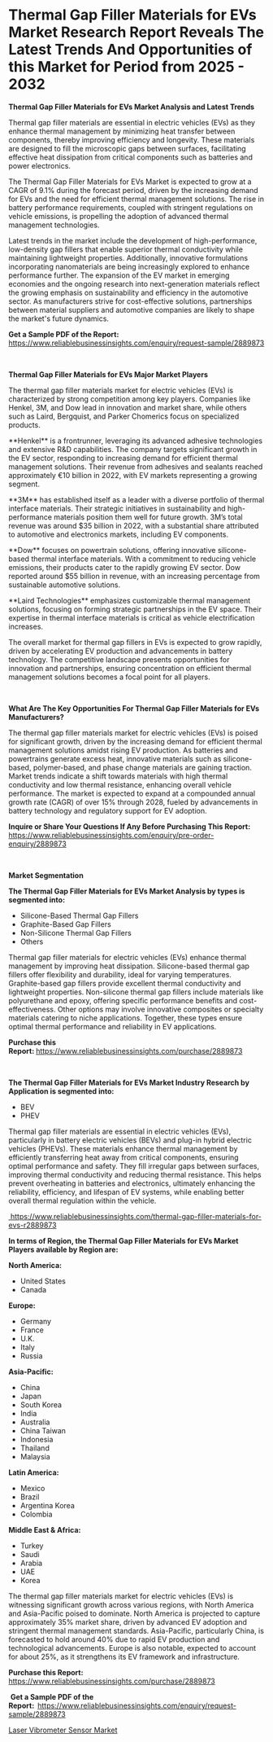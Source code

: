 <p><h1>Thermal Gap Filler Materials for EVs Market Research Report Reveals The Latest Trends And Opportunities of this Market for Period from 2025 - 2032</h1></p><p><strong>Thermal Gap Filler Materials for EVs Market Analysis and Latest Trends</strong></p>
<p><p>Thermal gap filler materials are essential in electric vehicles (EVs) as they enhance thermal management by minimizing heat transfer between components, thereby improving efficiency and longevity. These materials are designed to fill the microscopic gaps between surfaces, facilitating effective heat dissipation from critical components such as batteries and power electronics.</p><p>The Thermal Gap Filler Materials for EVs Market is expected to grow at a CAGR of 9.1% during the forecast period, driven by the increasing demand for EVs and the need for efficient thermal management solutions. The rise in battery performance requirements, coupled with stringent regulations on vehicle emissions, is propelling the adoption of advanced thermal management technologies.</p><p>Latest trends in the market include the development of high-performance, low-density gap fillers that enable superior thermal conductivity while maintaining lightweight properties. Additionally, innovative formulations incorporating nanomaterials are being increasingly explored to enhance performance further. The expansion of the EV market in emerging economies and the ongoing research into next-generation materials reflect the growing emphasis on sustainability and efficiency in the automotive sector. As manufacturers strive for cost-effective solutions, partnerships between material suppliers and automotive companies are likely to shape the market's future dynamics.</p></p>
<p><strong>Get a Sample PDF of the Report:&nbsp;</strong> <a href="https://www.reliablebusinessinsights.com/enquiry/request-sample/2889873?utm_campaign=3325&utm_medium=2&utm_source=Github&utm_content=ia&utm_term=14032025&utm_id=thermal-gap-filler-materials-for-evs">https://www.reliablebusinessinsights.com/enquiry/request-sample/2889873</a></p>
<p>&nbsp;</p>
<p><strong>Thermal Gap Filler Materials for EVs Major Market Players</strong></p>
<p><p>The thermal gap filler materials market for electric vehicles (EVs) is characterized by strong competition among key players. Companies like Henkel, 3M, and Dow lead in innovation and market share, while others such as Laird, Bergquist, and Parker Chomerics focus on specialized products. </p><p>**Henkel** is a frontrunner, leveraging its advanced adhesive technologies and extensive R&D capabilities. The company targets significant growth in the EV sector, responding to increasing demand for efficient thermal management solutions. Their revenue from adhesives and sealants reached approximately €10 billion in 2022, with EV markets representing a growing segment.</p><p>**3M** has established itself as a leader with a diverse portfolio of thermal interface materials. Their strategic initiatives in sustainability and high-performance materials position them well for future growth. 3M’s total revenue was around $35 billion in 2022, with a substantial share attributed to automotive and electronics markets, including EV components.</p><p>**Dow** focuses on powertrain solutions, offering innovative silicone-based thermal interface materials. With a commitment to reducing vehicle emissions, their products cater to the rapidly growing EV sector. Dow reported around $55 billion in revenue, with an increasing percentage from sustainable automotive solutions.</p><p>**Laird Technologies** emphasizes customizable thermal management solutions, focusing on forming strategic partnerships in the EV space. Their expertise in thermal interface materials is critical as vehicle electrification increases. </p><p>The overall market for thermal gap fillers in EVs is expected to grow rapidly, driven by accelerating EV production and advancements in battery technology. The competitive landscape presents opportunities for innovation and partnerships, ensuring concentration on efficient thermal management solutions becomes a focal point for all players.</p></p>
<p>&nbsp;</p>
<p><strong>What Are The Key Opportunities For Thermal Gap Filler Materials for EVs Manufacturers?</strong></p>
<p><p>The thermal gap filler materials market for electric vehicles (EVs) is poised for significant growth, driven by the increasing demand for efficient thermal management solutions amidst rising EV production. As batteries and powertrains generate excess heat, innovative materials such as silicone-based, polymer-based, and phase change materials are gaining traction. Market trends indicate a shift towards materials with high thermal conductivity and low thermal resistance, enhancing overall vehicle performance. The market is expected to expand at a compounded annual growth rate (CAGR) of over 15% through 2028, fueled by advancements in battery technology and regulatory support for EV adoption.</p></p>
<p><strong>Inquire or Share Your Questions If Any Before Purchasing This Report:</strong> <a href="https://www.reliablebusinessinsights.com/enquiry/pre-order-enquiry/2889873?utm_campaign=3325&utm_medium=2&utm_source=Github&utm_content=ia&utm_term=14032025&utm_id=thermal-gap-filler-materials-for-evs">https://www.reliablebusinessinsights.com/enquiry/pre-order-enquiry/2889873</a></p>
<p>&nbsp;</p>
<p><strong>Market Segmentation</strong></p>
<p><strong>The Thermal Gap Filler Materials for EVs Market Analysis by types is segmented into:</strong></p>
<p><ul><li>Silicone-Based Thermal Gap Fillers</li><li>Graphite-Based Gap Fillers</li><li>Non-Silicone Thermal Gap Fillers</li><li>Others</li></ul></p>
<p><p>Thermal gap filler materials for electric vehicles (EVs) enhance thermal management by improving heat dissipation. Silicone-based thermal gap fillers offer flexibility and durability, ideal for varying temperatures. Graphite-based gap fillers provide excellent thermal conductivity and lightweight properties. Non-silicone thermal gap fillers include materials like polyurethane and epoxy, offering specific performance benefits and cost-effectiveness. Other options may involve innovative composites or specialty materials catering to niche applications. Together, these types ensure optimal thermal performance and reliability in EV applications. </p></p>
<p><strong>Purchase this Report:&nbsp;</strong><a href="https://www.reliablebusinessinsights.com/purchase/2889873?utm_campaign=3325&utm_medium=2&utm_source=Github&utm_content=ia&utm_term=14032025&utm_id=thermal-gap-filler-materials-for-evs">https://www.reliablebusinessinsights.com/purchase/2889873</a></p>
<p>&nbsp;</p>
<p><strong>The Thermal Gap Filler Materials for EVs Market Industry Research by Application is segmented into:</strong></p>
<p><ul><li>BEV</li><li>PHEV</li></ul></p>
<p><p>Thermal gap filler materials are essential in electric vehicles (EVs), particularly in battery electric vehicles (BEVs) and plug-in hybrid electric vehicles (PHEVs). These materials enhance thermal management by efficiently transferring heat away from critical components, ensuring optimal performance and safety. They fill irregular gaps between surfaces, improving thermal conductivity and reducing thermal resistance. This helps prevent overheating in batteries and electronics, ultimately enhancing the reliability, efficiency, and lifespan of EV systems, while enabling better overall thermal regulation within the vehicle.</p></p>
<p><a href="https://www.reliablebusinessinsights.com/thermal-gap-filler-materials-for-evs-r2889873?utm_campaign=3325&utm_medium=2&utm_source=Github&utm_content=ia&utm_term=14032025&utm_id=thermal-gap-filler-materials-for-evs">&nbsp;https://www.reliablebusinessinsights.com/thermal-gap-filler-materials-for-evs-r2889873</a></p>
<p><strong>In terms of Region, the Thermal Gap Filler Materials for EVs Market Players available by Region are:</strong></p>
<p>
    <p> <strong> North America: </strong>
        <ul>
            <li>United States</li>
            <li>Canada</li>
        </ul>
        </p> 
    <p> <strong> Europe: </strong>
        <ul>
            <li>Germany</li>
            <li>France</li>
            <li>U.K.</li>
            <li>Italy</li>
            <li>Russia</li>
        </ul>
        </p> 
    <p> <strong> Asia-Pacific: </strong>
        <ul>
            <li>China</li>
            <li>Japan</li>
            <li>South Korea</li>
            <li>India</li>
            <li>Australia</li>
            <li>China Taiwan</li>
            <li>Indonesia</li>
            <li>Thailand</li>
            <li>Malaysia</li>
        </ul>
        </p> 
    <p> <strong> Latin America: </strong>
        <ul>
            <li>Mexico</li>
            <li>Brazil</li>
            <li>Argentina Korea</li>
            <li>Colombia</li>
        </ul>
        </p> 
    <p> <strong> Middle East & Africa: </strong>
        <ul>
            <li>Turkey</li>
            <li>Saudi</li>
            <li>Arabia</li>
            <li>UAE</li>
            <li>Korea</li>
        </ul>
    </p>
    </p>
<p><p>The thermal gap filler materials market for electric vehicles (EVs) is witnessing significant growth across various regions, with North America and Asia-Pacific poised to dominate. North America is projected to capture approximately 35% market share, driven by advanced EV adoption and stringent thermal management standards. Asia-Pacific, particularly China, is forecasted to hold around 40% due to rapid EV production and technological advancements. Europe is also notable, expected to account for about 25%, as it strengthens its EV framework and infrastructure.</p></p>
<p><strong>Purchase this Report: </strong><a href="https://www.reliablebusinessinsights.com/purchase/2889873?utm_campaign=3325&utm_medium=2&utm_source=Github&utm_content=ia&utm_term=14032025&utm_id=thermal-gap-filler-materials-for-evs">https://www.reliablebusinessinsights.com/purchase/2889873</a></p>
<p>&nbsp;<strong>Get a Sample PDF of the Report:&nbsp;&nbsp;</strong><a href="https://www.reliablebusinessinsights.com/enquiry/request-sample/2889873?utm_campaign=3325&utm_medium=2&utm_source=Github&utm_content=ia&utm_term=14032025&utm_id=thermal-gap-filler-materials-for-evs">https://www.reliablebusinessinsights.com/enquiry/request-sample/2889873</a></p>
<p><strong></strong></p>
<p><p><a href="https://github.com/saoneubeh8/Market-Research-Report-List-1/blob/main/laser-vibrometer-sensor-market.md?utm_campaign=3325&utm_medium=2&utm_source=Github&utm_content=ia&utm_term=14032025&utm_id=thermal-gap-filler-materials-for-evs">Laser Vibrometer Sensor Market</a></p></p>